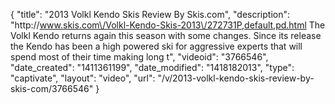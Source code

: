 {
    "title": "2013 Volkl Kendo Skis Review By Skis.com",
    "description": "http:\/\/www.skis.com\/Volkl-Kendo-Skis-2013\/272731P,default,pd.html  The Volkl Kendo returns again this season with some changes. Since its release the Kendo has been a high powered ski for aggressive experts that will spend most of their time making long t",
    "videoid": "3766546",
    "date_created": "1411361199",
    "date_modified": "1418182013",
    "type": "captivate",
    "layout": "video",
    "url": "\/v\/2013-volkl-kendo-skis-review-by-skis-com\/3766546"
}